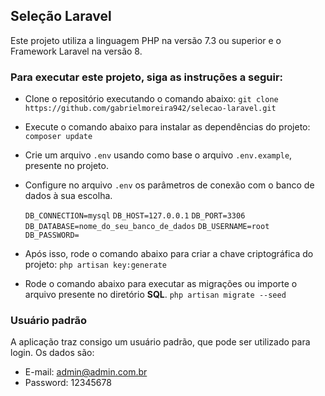 ## Seleção Laravel

Este projeto utiliza a linguagem PHP na versão 7.3 ou superior e o Framework Laravel na versão 8.

###  Para executar este projeto, siga as instruções a seguir:

- Clone o repositório executando o comando abaixo:
`git clone https://github.com/gabrielmoreira942/selecao-laravel.git`
- Execute o comando abaixo para instalar as dependências do projeto:
`composer update`
- Crie um arquivo `.env` usando como base o arquivo `.env.example`, presente no projeto.
- Configure no arquivo `.env` os parâmetros de conexão com o banco de dados à sua escolha.

	`DB_CONNECTION=mysql`
	`DB_HOST=127.0.0.1`
	`DB_PORT=3306`
	`DB_DATABASE=nome_do_seu_banco_de_dados`
	`DB_USERNAME=root`
	`DB_PASSWORD=`

- Após isso, rode o comando abaixo para criar a chave criptográfica do projeto:
`php artisan key:generate`
- Rode o comando abaixo para executar as migrações ou importe o arquivo presente no diretório **SQL**.
`php artisan migrate --seed`

### Usuário padrão
A aplicação traz consigo um usuário padrão, que pode ser utilizado para login. Os dados são:

- E-mail: admin@admin.com.br
- Password: 12345678
